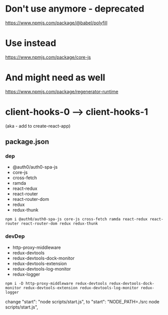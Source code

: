 # Don't use anymore - deprecated
https://www.npmjs.com/package/@babel/polyfill


# Use instead
https://www.npmjs.com/package/core-js


# And might need as well
https://www.npmjs.com/package/regenerator-runtime


# client-hooks-0 --> client-hooks-1
(aka - add to create-react-app)

## package.json


### dep
- @auth0/auth0-spa-js
- core-js
- cross-fetch
- ramda
- react-redux
- react-router
- react-router-dom
- redux
- redux-thunk



```
npm i @auth0/auth0-spa-js core-js cross-fetch ramda react-redux react-router react-router-dom redux redux-thunk
```

### devDep
- http-proxy-middleware
- redux-devtools
- redux-devtools-dock-monitor
- redux-devtools-extension
- redux-devtools-log-monitor
- redux-logger

```
npm i -D http-proxy-middleware redux-devtools redux-devtools-dock-monitor redux-devtools-extension redux-devtools-log-monitor redux-logger
```


change
    "start": "node scripts/start.js",
to
    "start": "NODE_PATH=./src node scripts/start.js",

